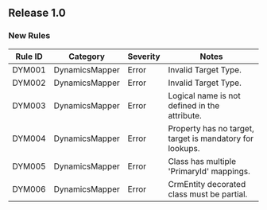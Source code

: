 ﻿## Release 1.0

### New Rules

Rule ID | Category | Severity | Notes
--------|----------|----------|------
DYM001  | DynamicsMapper | Error    | Invalid Target Type.
DYM002  | DynamicsMapper | Error    | Invalid Target Type.
DYM003  | DynamicsMapper | Error    | Logical name is not defined in the attribute.
DYM004  | DynamicsMapper | Error    | Property has no target, target is mandatory for lookups.
DYM005  | DynamicsMapper | Error    | Class has multiple 'PrimaryId' mappings.
DYM006  | DynamicsMapper | Error    | CrmEntity decorated class must be partial.

